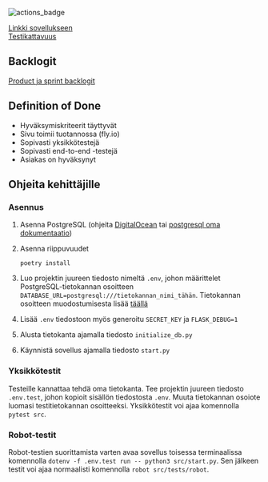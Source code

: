 ![actions_badge](https://github.com/msslotboom/projektisininen/workflows/build/badge.svg)  

[Linkki sovellukseen](https://projektisininen.fly.dev)  
[Testikattavuus](https://app.codecov.io/github/msslotboom/projektisininen)  
  
## Backlogit
[Product ja sprint backlogit](https://docs.google.com/spreadsheets/d/190t4pxaOxAFbWoXax1XO7td4qyt_bBqrh0JbS_d_AtI)  

## Definition of Done
- Hyväksymiskriteerit täyttyvät
- Sivu toimii tuotannossa (fly.io)
- Sopivasti yksikkötestejä
- Sopivasti end-to-end -testejä
- Asiakas on hyväksynyt

## Ohjeita kehittäjille

### Asennus
1. Asenna PostgreSQL
    (ohjeita [DigitalOcean](https://www.digitalocean.com/community/tutorials/how-to-install-postgresql-on-ubuntu-22-04-quickstart)  tai [postgresql oma dokumentaatio](https://www.postgresql.org/docs/current/installation.html))
2. Asenna riippuvuudet

    ```poetry install```

3. Luo projektin juureen tiedosto nimeltä `.env`, johon määrittelet PostgreSQL-tietokannan osoitteen `DATABASE_URL=postgresql:///tietokannan_nimi_tähän`. Tietokannan osoitteen muodostumisesta lisää [täällä](https://www.postgresql.org/docs/current/libpq-connect.html#LIBPQ-CONNSTRING)
4. Lisää `.env` tiedostoon myös generoitu `SECRET_KEY` ja `FLASK_DEBUG=1`
5. Alusta tietokanta ajamalla tiedosto `initialize_db.py`
6. Käynnistä sovellus ajamalla tiedosto `start.py`

### Yksikkötestit
Testeille kannattaa tehdä oma tietokanta. Tee projektin juureen tiedosto `.env.test`, johon kopioit sisällön tiedostosta `.env`. Muuta tietokannan osoiote luomasi testitietokannan osoitteeksi. Yksikkötestit voi ajaa komennolla `pytest src`.

### Robot-testit
Robot-testien suorittamista varten avaa sovellus toisessa terminaalissa komennolla `dotenv -f .env.test run -- python3 src/start.py`. Sen jälkeen testit voi ajaa normaalisti komennolla `robot src/tests/robot`.


